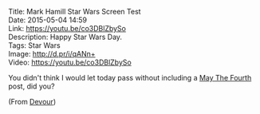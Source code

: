 Title: Mark Hamill Star Wars Screen Test  
Date: 2015-05-04 14:59  
Link: https://youtu.be/co3DBlZbySo  
Description: Happy Star Wars Day.  
Tags: Star Wars  
Image: http://d.pr/i/qANn+  
Video: https://youtu.be/co3DBlZbySo  

You didn't think I would let today pass without including a [May The Fourth][1] post, did you?

(From [Devour][2])

[1]: https://en.wikipedia.org/wiki/Star_Wars_Day "Wikipedia: 'Star Wars Day'"
[2]: http://devour.com/video/mark-hamill-star-wars-screen-test/ "Source post on Devour"
